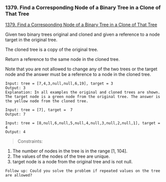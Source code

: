 ### 1379. Find a Corresponding Node of a Binary Tree in a Clone of That Tree

[1379. Find a Corresponding Node of a Binary Tree in a Clone of That Tree](https://leetcode.com/problems/find-a-corresponding-node-of-a-binary-tree-in-a-clone-of-that-tree/)

Given two binary trees original and cloned and given a reference to a node target in the original tree.

The cloned tree is a copy of the original tree.

Return a reference to the same node in the cloned tree.

Note that you are not allowed to change any of the two trees or the target node and the answer must be a reference to a node in the cloned tree.

```
Input: tree = [7,4,3,null,null,6,19], target = 3
Output: 3
Explanation: In all examples the original and cloned trees are shown. The target node is a green node from the original tree. The answer is the yellow node from the cloned tree.
```


```
Input: tree = [7], target =  7
Output: 7
```

```
Input: tree = [8,null,6,null,5,null,4,null,3,null,2,null,1], target = 4
Output: 4
```

> Constraints:

1. The number of nodes in the tree is in the range [1, 104].
2. The values of the nodes of the tree are unique.
3. target node is a node from the original tree and is not null.

```
Follow up: Could you solve the problem if repeated values on the tree are allowed?
```
